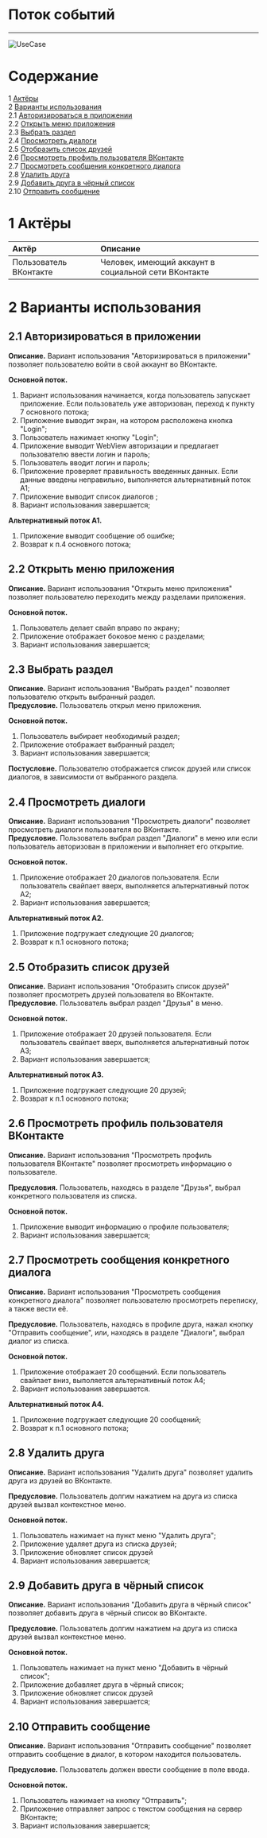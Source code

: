 # Поток событий
---

![UseCase](https://raw.githubusercontent.com/y-harkavik/InTouch/master/Documents/Diagrams/UseCase/UseCase.png)

# Содержание
1 [Актёры](#1) <br>
2 [Варианты использования](#2) <br>
2.1 [Авторизироваться в приложении](#2.1) <br>
2.2 [Открыть меню приложения](#2.2) <br>
2.3 [Выбрать раздел](#2.3) <br>
2.4 [Просмотреть диалоги](#2.4) <br>
2.5 [Отобразить список друзей](#2.5) <br>
2.6 [Просмотреть профиль пользователя ВКонтакте](#2.6) <br>
2.7 [Просмотреть сообщения конкретного диалога](#2.7) <br>
2.8 [Удалить друга](#2.8) <br>
2.9 [Добавить друга в чёрный список](#2.9) <br>
2.10 [Отправить сообщение](#2.10) <br>
<a name="1"/>

# 1 Актёры

| Актёр | Описание |
|:--|:--|
| Пользователь ВКонтакте | Человек, имеющий аккаунт в социальной сети ВКонтакте |

<a name="2"/>

# 2 Варианты использования

<a name="2.1"/>

## 2.1 Авторизироваться в приложении

**Описание.** Вариант использования "Авторизироваться в приложении" позволяет пользователю войти в свой аккаунт во ВКонтакте.  

**Основной поток.**
1. Вариант использования начинается, когда пользователь запускает приложение. Если пользователь уже авторизован, переход к пункту 7 основного потока;
2. Приложение выводит экран, на котором расположена кнопка "Login";
3. Пользователь нажимает кнопку "Login";
4. Приложение выводит WebView авторизации и предлагает пользователю ввести логин и пароль;
5. Пользователь вводит логин и пароль;
6. Приложение проверяет правильность введенных данных. Если данные введены неправильно, выполняется альтернативный поток А1;
7. Приложение выводит список диалогов ;
8. Вариант использования завершается;

**Альтернативный поток А1.**
1. Приложение выводит сообщение об ошибке;
2. Возврат к п.4 основного потока;

<a name="2.2"/>

## 2.2 Открыть меню приложения

**Описание.** Вариант использования "Открыть меню приложения" позволяет пользователю переходить между разделами приложения.  

**Основной поток.**
1. Пользователь делает свайп вправо по экрану;
2. Приложение отображает боковое меню с разделами;
3. Вариант использования завершается;

<a name="2.3"/>

## 2.3 Выбрать раздел

**Описание.** Вариант использования "Выбрать раздел" позволяет пользователю открыть выбранный раздел.  
**Предусловие.** Пользователь открыл меню приложения.

**Основной поток.**
1. Пользователь выбирает необходимый раздел;
2. Приложение отображает выбранный раздел;
3. Вариант использования завершается;

**Постусловие.** Пользователю отображается список друзей или список диалогов, в зависимости от выбранного раздела.

<a name="2.4"/>

## 2.4 Просмотреть диалоги

**Описание.** Вариант использования "Просмотреть диалоги" позволяет просмотреть диалоги пользователя во ВКонтакте.  
**Предусловие.** Пользователь выбрал раздел "Диалоги" в меню или если пользователь авторизован в приложении и выполняет его открытие.

**Основной поток.**
1. Приложение отображает 20 диалогов пользователя. Если пользователь свайпает вверх, выполняется альтернативный поток А2;
3. Вариант использования завершается;

**Альтернативный поток А2.**
1. Приложение подгружает следующие 20 диалогов;
2. Возврат к п.1 основного потока;

<a name="2.5"/>

## 2.5 Отобразить список друзей

**Описание.** Вариант использования "Отобразить список друзей" позволяет просмотреть друзей пользователя во ВКонтакте.  
**Предусловие.** Пользователь выбрал раздел "Друзья" в меню.

**Основной поток.**
1. Приложение отображает 20 друзей пользователя. Если пользователь свайпает вверх, выполняется альтернативный поток А3;
3. Вариант использования завершается;

**Альтернативный поток А3.**
1. Приложение подгружает следующие 20 друзей;
2. Возврат к п.1 основного потока;


<a name="2.6"/>

## 2.6 Просмотреть профиль пользователя ВКонтакте

**Описание.** Вариант использования "Просмотреть профиль пользователя ВКонтакте" позволяет просмотреть информацию о пользователе.

**Предусловия.** Пользователь, находясь в разделе "Друзья", выбрал конкретного пользователя из списка.

**Основной поток.**
1. Приложение выводит информацию о профиле пользователя;
2. Вариант использования завершается;

<a name="2.7"/>

## 2.7 Просмотреть сообщения конкретного диалога

**Описание.** Вариант использования "Просмотреть сообщения конкретного диалога" позволяет пользователю просмотреть переписку, а также вести её.

**Предусловие.** Пользователь, находясь в профиле друга, нажал кнопку "Отправить сообщение", или, находясь в разделе "Диалоги", выбрал диалог из списка.

**Основной поток.**
1. Приложение отображает 20 сообщений. Если пользователь свайпает вниз, выполяется альтернативный поток А4; 
2. Вариант использования завершается.

**Альтернативный поток А4.**
1. Приложение подгружает следующие 20 сообщений;
2. Возврат к п.1 основного потока;

<a name="2.8"/>

## 2.8 Удалить друга

**Описание.** Вариант использования "Удалить друга" позволяет удалить друга из друзей во ВКонтакте.

**Предусловие.** Пользователь долгим нажатием на друга из списка друзей вызвал контекстное меню.

**Основной поток.**
1. Пользователь нажимает на пункт меню "Удалить друга";
2. Приложение удаляет друга из списка друзей;
3. Приложение обновляет список друзей
4. Вариант использования завершается;

<a name="2.9"/>

## 2.9 Добавить друга в чёрный список

**Описание.** Вариант использования "Добавить друга в чёрный список" позволяет добавить друга в чёрный список во ВКонтакте.

**Предусловие.** Пользователь долгим нажатием на друга из списка друзей вызвал контекстное меню.

**Основной поток.**
1. Пользователь нажимает на пункт меню "Добавить в чёрный список";
2. Приложение добавляет друга в чёрный список;
3. Приложение обновляет список друзей
4. Вариант использования завершается;

<a name="2.10"/>

## 2.10 Отправить сообщение

**Описание.** Вариант использования "Отправить сообщение" позволяет отправить сообщение в диалог, в котором находится пользователь.

**Предусловие.** Пользователь должен ввести сообщение в поле ввода.

**Основной поток.**
1. Пользователь нажимает на кнопку "Отправить";
2. Приложение отправляет запрос с текстом сообщения на сервер ВКонтакте;
3. Вариант использования завершается;